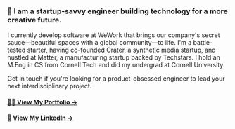 ### 🎈 I am a startup-savvy engineer building technology for a more creative future. 

I currently develop software at WeWork that brings our company's secret sauce—beautiful spaces with a global community—to life.
I'm a battle-tested starter, having co-founded Crater, a synthetic media startup, and hustled at Matter, a manufacturing startup backed by Techstars. 
I hold an M.Eng in CS from Cornell Tech and did my undergrad at Cornell University.

Get in touch if you're looking for a product-obsessed engineer to lead your next interdisciplinary project.

#### [👨‍🚀 View My Portfolio →](https://arpitsheth.com)
#### [💼 View My LinkedIn →](https://linkedin.com/in/shetharp)

<!--
**shetharp/shetharp** is a ✨ _special_ ✨ repository because its `README.md` (this file) appears on your GitHub profile.

Here are some ideas to get you started:

- 🔭 I’m currently working on ...
- 🌱 I’m currently learning ...
- 👯 I’m looking to collaborate on ...
- 🤔 I’m looking for help with ...
- 💬 Ask me about ...
- 📫 How to reach me: ...
- 😄 Pronouns: ...
- ⚡ Fun fact: ...
-->
